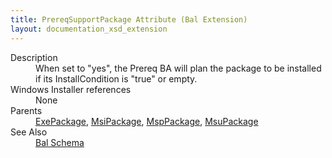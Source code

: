```yaml
---
title: PrereqSupportPackage Attribute (Bal Extension)
layout: documentation_xsd_extension
---
```

<dl>
  <dt>Description</dt>
  <dd>                 When set to "yes", the Prereq BA will plan the package to be installed if its InstallCondition is "true" or empty.             </dd>
  <dt>Windows Installer references</dt>
  <dd>None</dd>
  <dt>Parents</dt>
  <dd>
    <a href="../wix/exepackage">ExePackage</a>, <a href="../wix/msipackage">MsiPackage</a>, <a href="../wix/msppackage">MspPackage</a>, <a href="../wix/msupackage">MsuPackage</a></dd>
  <dt>See Also</dt>
  <dd>
    <a href="../bal">Bal Schema</a>
  </dd>
</dl>
